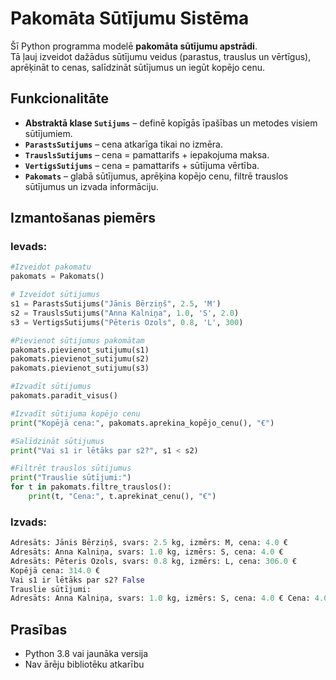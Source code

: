 # Pakomāta Sūtījumu Sistēma
Šī Python programma modelē **pakomāta sūtījumu apstrādi**.  
Tā ļauj izveidot dažādus sūtījumu veidus (parastus, trauslus un vērtīgus), aprēķināt to cenas, salīdzināt sūtījumus un iegūt kopējo cenu.

## Funkcionalitāte
- **Abstraktā klase `Sutijums`** – definē kopīgās īpašības un metodes visiem sūtījumiem.
- **`ParastsSutijums`** – cena atkarīga tikai no izmēra.
- **`TrauslsSutijums`** – cena = pamattarifs + iepakojuma maksa.
- **`VertigsSutijums`** – cena = pamattarifs + sūtījuma vērtība.
- **`Pakomats`** – glabā sūtījumus, aprēķina kopējo cenu, filtrē trauslos sūtījumus un izvada informāciju.

## Izmantošanas piemērs
### Ievads:
```python
#Izveidot pakomatu
pakomats = Pakomats()

# Izveidot sūtijumus
s1 = ParastsSutijums("Jānis Bērziņš", 2.5, 'M')
s2 = TrauslsSutijums("Anna Kalniņa", 1.0, 'S', 2.0)
s3 = VertigsSutijums("Pēteris Ozols", 0.8, 'L', 300)

#Pievienot sūtijumus pakomātam
pakomats.pievienot_sutijumu(s1)
pakomats.pievienot_sutijumu(s2)
pakomats.pievienot_sutijumu(s3)

#Izvadīt sūtijumus
pakomats.paradit_visus()

#Izvadīt sūtijuma kopējo cenu
print("Kopējā cena:", pakomats.aprekina_kopējo_cenu(), "€")

#Salīdzināt sūtijumus
print("Vai s1 ir lētāks par s2?", s1 < s2)

#Filtrēt trauslos sūtijumus
print("Trauslie sūtījumi:")
for t in pakomats.filtre_trauslos():
    print(t, "Cena:", t.aprekinat_cenu(), "€")
```
### Izvads:
```python
Adresāts: Jānis Bērziņš, svars: 2.5 kg, izmērs: M, cena: 4.0 €
Adresāts: Anna Kalniņa, svars: 1.0 kg, izmērs: S, cena: 4.0 €
Adresāts: Pēteris Ozols, svars: 0.8 kg, izmērs: L, cena: 306.0 €
Kopējā cena: 314.0 €
Vai s1 ir lētāks par s2? False
Trauslie sūtījumi:
Adresāts: Anna Kalniņa, svars: 1.0 kg, izmērs: S, cena: 4.0 € Cena: 4.0 €
```

## Prasības
- Python 3.8 vai jaunāka versija
- Nav ārēju bibliotēku atkarību
